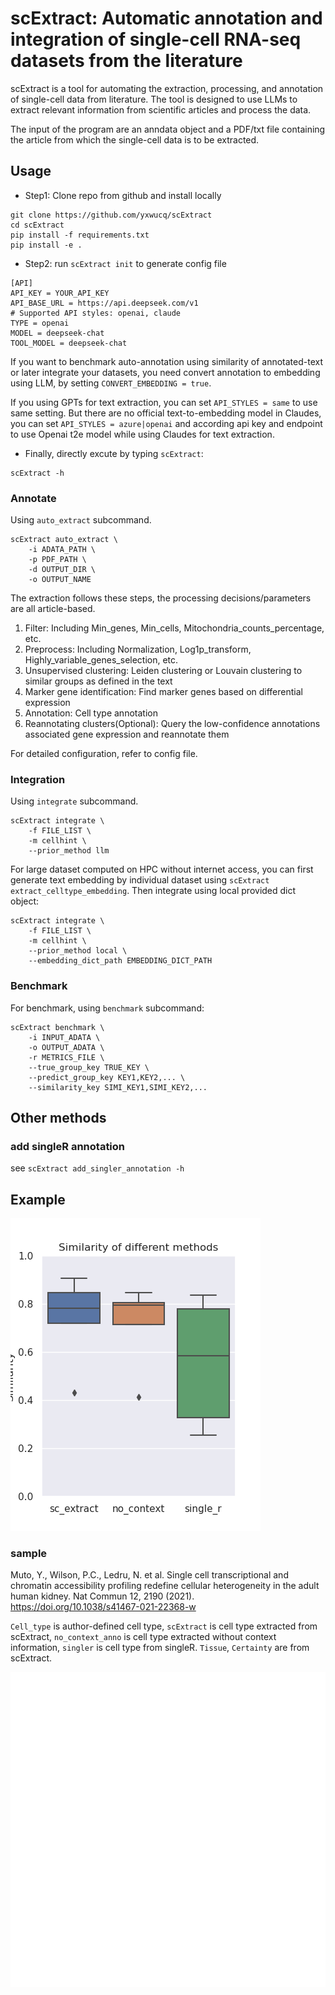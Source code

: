 # scExtract: Automatic annotation and integration of single-cell RNA-seq datasets from the literature

scExtract is a tool for automating the extraction, processing, and annotation of single-cell data from literature. The tool is designed to use LLMs to extract relevant information from scientific articles and process the data.

The input of the program are an anndata object and a PDF/txt file containing the article from which the single-cell data is to be extracted. 

## Usage

- Step1: Clone repo from github and install locally
```
git clone https://github.com/yxwucq/scExtract
cd scExtract
pip install -f requirements.txt
pip install -e .
```

- Step2: run `scExtract init` to generate config file

```
[API]
API_KEY = YOUR_API_KEY
API_BASE_URL = https://api.deepseek.com/v1
# Supported API styles: openai, claude
TYPE = openai
MODEL = deepseek-chat
TOOL_MODEL = deepseek-chat
```

If you want to benchmark auto-annotation using similarity of annotated-text or later integrate your datasets, you need convert annotation to embedding using LLM, by setting `CONVERT_EMBEDDING = true`.

If you using GPTs for text extraction, you can set `API_STYLES = same` to use same setting. But there are no official text-to-embedding model in Claudes, you can set `API_STYLES = azure|openai` and according api key and endpoint to use Openai t2e model while using Claudes for text extraction.

- Finally, directly excute by typing `scExtract`:

```
scExtract -h   
```

### Annotate

Using `auto_extract` subcommand.

```
scExtract auto_extract \
    -i ADATA_PATH \
    -p PDF_PATH \
    -d OUTPUT_DIR \
    -o OUTPUT_NAME
```

The extraction follows these steps, the processing decisions/parameters are all article-based.
1. Filter: Including Min_genes, Min_cells, Mitochondria_counts_percentage, etc.
2. Preprocess: Including Normalization, Log1p_transform, Highly_variable_genes_selection, etc.
3. Unsupervised clustering: Leiden clustering or Louvain clustering to similar groups as defined in the text
4. Marker gene identification: Find marker genes based on differential expression
5. Annotation: Cell type annotation
6. Reannotating clusters(Optional): Query the low-confidence annotations associated gene expression and reannotate them

For detailed configuration, refer to config file.

### Integration

Using `integrate` subcommand.

```
scExtract integrate \
    -f FILE_LIST \
    -m cellhint \
    --prior_method llm
```

For large dataset computed on HPC without internet access, you can first generate text embedding by individual dataset using `scExtract extract_celltype_embedding`. Then integrate using local provided dict object:

```
scExtract integrate \
    -f FILE_LIST \
    -m cellhint \
    --prior_method local \
    --embedding_dict_path EMBEDDING_DICT_PATH
```

### Benchmark

For benchmark, using `benchmark` subcommand:
```
scExtract benchmark \
    -i INPUT_ADATA \
    -o OUTPUT_ADATA \
    -r METRICS_FILE \
    --true_group_key TRUE_KEY \
    --predict_group_key KEY1,KEY2,... \
    --similarity_key SIMI_KEY1,SIMI_KEY2,...
```

## Other methods
### add singleR annotation
see `scExtract add_singler_annotation -h`

## Example

![Similarity to author-defined cell type](src/similarity.png)

### sample
Muto, Y., Wilson, P.C., Ledru, N. et al. Single cell transcriptional and chromatin accessibility profiling redefine cellular heterogeneity in the adult human kidney. Nat Commun 12, 2190 (2021). https://doi.org/10.1038/s41467-021-22368-w

`Cell_type` is author-defined cell type, `scExtract` is cell type extracted from scExtract, `no_context_anno` is cell type extracted without context information, `singler` is cell type from singleR. `Tissue`, `Certainty` are from scExtract.

![sample8](src/sample8_benchmark.png)

